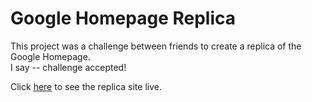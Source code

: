 # Google Homepage Replica

This project was a challenge between friends to create a replica of the Google Homepage.  
I say -- challenge accepted!

Click [here](https://jongeorge.github.io/google-homepage-challenge/) to see the replica site live.
